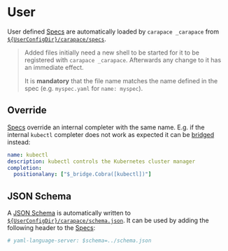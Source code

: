 # User

User defined [Specs] are automatically loaded by `carapace _carapace` from [`${UserConfigDir}/carapace/specs`](https://pkg.go.dev/os#UserConfigDir).

> Added files initially need a new shell to be started for it to be registered with `carapace _carapace`.
> Afterwards any change to it has an immediate effect.
>
> It is **mandatory** that the file name matches the name defined in the spec (e.g. `myspec.yaml` for `name: myspec`).

## Override

[Specs] override an internal completer with the same name. E.g. if the internal `kubectl` completer does not work as expected it can be [bridged](./bride.md) instead:

```yaml
name: kubectl
description: kubectl controls the Kubernetes cluster manager
completion:
  positionalany: ["$_bridge.Cobra([kubectl])"]
```

## JSON Schema

A [JSON Schema](http://json-schema.org/) is automatically written to [`${UserConfigDir}/carapace/schema.json`](https://pkg.go.dev/os#UserConfigDir).
It can be used by adding the following header to the [Specs]:

```yaml
# yaml-language-server: $schema=../schema.json
```

[Specs]:../spec.md
